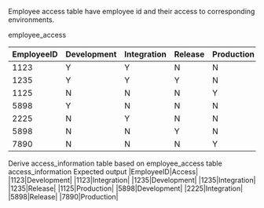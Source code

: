Employee access table have employee id and their access to corresponding environments.

employee_access

|EmployeeID|Development|Integration|Release|Production|
|----------|-----------|-----------|-------|----------|
|1123|Y|Y|N|N|
|1235|Y|Y|Y|N|
|1125|N|N|N|Y|
|5898|Y|N|N|N|
|2225|N|Y|N|N|
|5898|N|N|Y|N|
|7890|N|N|N|Y|

Derive access_information table based on employee_access table
access_information
Expected output
|EmployeeID|Access|
|1123|Development|
|1123|Integration|
|1235|Development|
|1235|Integration|
|1235|Release|
|1125|Production|
|5898|Development|
|2225|Integration|
|5898|Release|
|7890|Production|
